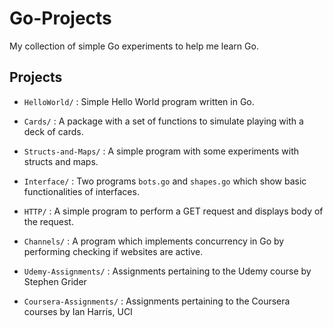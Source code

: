 Go-Projects
===========

My collection of simple Go experiments to help me learn Go.

Projects
--------

-	`HelloWorld/` : Simple Hello World program written in Go.

-	`Cards/` : A package with a set of functions to simulate playing with a deck of cards.

-	`Structs-and-Maps/` : A simple program with some experiments with structs and maps.

-	`Interface/` : Two programs `bots.go` and `shapes.go` which show basic functionalities of interfaces.

-	`HTTP/` : A simple program to perform a GET request and displays body of the request.

-	`Channels/` : A program which implements concurrency in Go by performing checking if websites are active.

-	`Udemy-Assignments/` : Assignments pertaining to the Udemy course by Stephen Grider

-	`Coursera-Assignments/` : Assignments pertaining to the Coursera courses by Ian Harris, UCI
